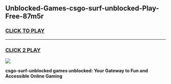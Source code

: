 
## Unblocked-Games-csgo-surf-unblocked-Play-Free-87m5r
<h3>
<a href="https://premium76.site?title=csgo-surf-unblocked&ref=12A">CLICK TO PLAY</a></h3>
<hr>

<h3>
<a href="https://premium76.site?title=csgo-surf-unblocked&ref=12A">CLICK 2 PLAY</a>
  
</h3>

<a href="https://premium76.site?title=csgo-surf-unblocked&ref=12A"><img src="https://clearcache.store/games.png"></a>


**csgo-surf-unblocked games unblocked: Your Gateway to Fun and Accessible Online Gaming**
